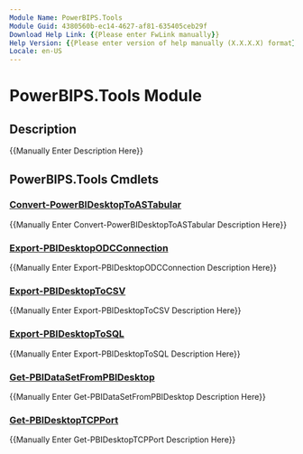 ```yaml
---
Module Name: PowerBIPS.Tools
Module Guid: 4380560b-ec14-4627-af81-635405ceb29f
Download Help Link: {{Please enter FwLink manually}}
Help Version: {{Please enter version of help manually (X.X.X.X) format}}
Locale: en-US
---
```


# PowerBIPS.Tools Module
## Description
{{Manually Enter Description Here}}

## PowerBIPS.Tools Cmdlets
### [Convert-PowerBIDesktopToASTabular](Convert-PowerBIDesktopToASTabular.md)
{{Manually Enter Convert-PowerBIDesktopToASTabular Description Here}}

### [Export-PBIDesktopODCConnection](Export-PBIDesktopODCConnection.md)
{{Manually Enter Export-PBIDesktopODCConnection Description Here}}

### [Export-PBIDesktopToCSV](Export-PBIDesktopToCSV.md)
{{Manually Enter Export-PBIDesktopToCSV Description Here}}

### [Export-PBIDesktopToSQL](Export-PBIDesktopToSQL.md)
{{Manually Enter Export-PBIDesktopToSQL Description Here}}

### [Get-PBIDataSetFromPBIDesktop](Get-PBIDataSetFromPBIDesktop.md)
{{Manually Enter Get-PBIDataSetFromPBIDesktop Description Here}}

### [Get-PBIDesktopTCPPort](Get-PBIDesktopTCPPort.md)
{{Manually Enter Get-PBIDesktopTCPPort Description Here}}

